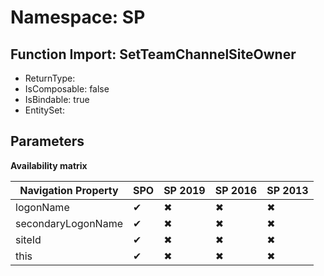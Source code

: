 # Namespace: SP

## Function Import: SetTeamChannelSiteOwner

- ReturnType: 
- IsComposable: false
- IsBindable: true
- EntitySet: 

## Parameters

**Availability matrix**

Navigation Property | SPO | SP 2019 | SP 2016 | SP 2013
----------|-----|---------|---------|--------
logonName | ✔ | ✖ | ✖ | ✖
secondaryLogonName | ✔ | ✖ | ✖ | ✖
siteId | ✔ | ✖ | ✖ | ✖
this | ✔ | ✖ | ✖ | ✖
